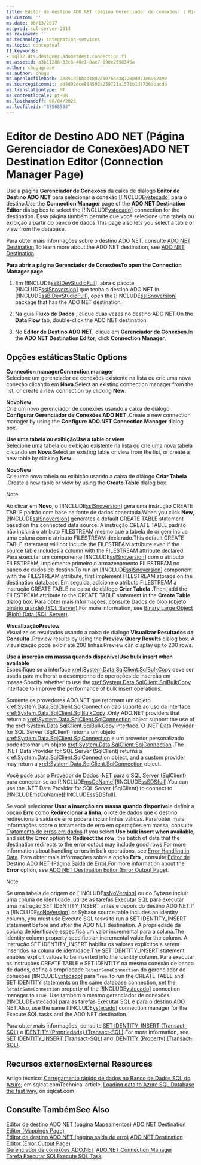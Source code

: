 ```yaml
---
title: Editor de destino ADO NET (página Gerenciador de conexões) | Microsoft Docs
ms.custom: ''
ms.date: 06/13/2017
ms.prod: sql-server-2014
ms.reviewer: ''
ms.technology: integration-services
ms.topic: conceptual
f1_keywords:
- sql12.dts.designer.adonetdest.connection.f1
ms.assetid: a3b11286-32c8-40e1-8ae7-090e2590345a
author: chugugrace
ms.author: chugu
ms.openlocfilehash: 78851d5bbad18d2d1076eaa87200dd73e6962a90
ms.sourcegitcommit: ad4d92dce894592a259721a1571b1d8736abacdb
ms.translationtype: MT
ms.contentlocale: pt-BR
ms.lasthandoff: 08/04/2020
ms.locfileid: "87568755"
---
```

# <a name="ado-net-destination-editor-connection-manager-page"></a><span data-ttu-id="087ab-102">Editor de Destino ADO NET (Página Gerenciador de Conexões)</span><span class="sxs-lookup"><span data-stu-id="087ab-102">ADO NET Destination Editor (Connection Manager Page)</span></span>
  <span data-ttu-id="087ab-103">Use a página **Gerenciador de Conexões** da caixa de diálogo **Editor de Destino ADO NET** para selecionar a conexão [!INCLUDE[vstecado](../includes/vstecado-md.md)] para o destino.</span><span class="sxs-lookup"><span data-stu-id="087ab-103">Use the **Connection Manager** page of the **ADO NET Destination Editor** dialog box to select the [!INCLUDE[vstecado](../includes/vstecado-md.md)] connection for the destination.</span></span> <span data-ttu-id="087ab-104">Essa página também permite que você selecione uma tabela ou exibição a partir do banco de dados.</span><span class="sxs-lookup"><span data-stu-id="087ab-104">This page also lets you select a table or view from the database.</span></span>  
  
 <span data-ttu-id="087ab-105">Para obter mais informações sobre o destino ADO NET, consulte [ADO NET Destination](data-flow/ado-net-destination.md).</span><span class="sxs-lookup"><span data-stu-id="087ab-105">To learn more about the ADO NET destination, see [ADO NET Destination](data-flow/ado-net-destination.md).</span></span>  
  
 <span data-ttu-id="087ab-106">**Para abrir a página Gerenciador de Conexões**</span><span class="sxs-lookup"><span data-stu-id="087ab-106">**To open the Connection Manager page**</span></span>  
  
1.  <span data-ttu-id="087ab-107">Em [!INCLUDE[ssBIDevStudioFull](../includes/ssbidevstudiofull-md.md)], abra o pacote [!INCLUDE[ssISnoversion](../includes/ssisnoversion-md.md)] que tenha o destino ADO NET.</span><span class="sxs-lookup"><span data-stu-id="087ab-107">In [!INCLUDE[ssBIDevStudioFull](../includes/ssbidevstudiofull-md.md)], open the [!INCLUDE[ssISnoversion](../includes/ssisnoversion-md.md)] package that has the ADO NET destination.</span></span>  
  
2.  <span data-ttu-id="087ab-108">Na guia **Fluxo de Dados** , clique duas vezes no destino ADO NET.</span><span class="sxs-lookup"><span data-stu-id="087ab-108">On the **Data Flow** tab, double-click the ADO NET destination.</span></span>  
  
3.  <span data-ttu-id="087ab-109">No **Editor de Destino ADO NET**, clique em **Gerenciador de Conexões**.</span><span class="sxs-lookup"><span data-stu-id="087ab-109">In the **ADO NET Destination Editor**, click **Connection Manager**.</span></span>  
  
## <a name="static-options"></a><span data-ttu-id="087ab-110">Opções estáticas</span><span class="sxs-lookup"><span data-stu-id="087ab-110">Static Options</span></span>  
 <span data-ttu-id="087ab-111">**Connection manager**</span><span class="sxs-lookup"><span data-stu-id="087ab-111">**Connection manager**</span></span>  
 <span data-ttu-id="087ab-112">Selecione um gerenciador de conexões existente na lista ou crie uma nova conexão clicando em **Nova**.</span><span class="sxs-lookup"><span data-stu-id="087ab-112">Select an existing connection manager from the list, or create a new connection by clicking **New**.</span></span>  
  
 <span data-ttu-id="087ab-113">**Novo**</span><span class="sxs-lookup"><span data-stu-id="087ab-113">**New**</span></span>  
 <span data-ttu-id="087ab-114">Crie um novo gerenciador de conexões usando a caixa de diálogo **Configurar Gerenciador de Conexões ADO NET** .</span><span class="sxs-lookup"><span data-stu-id="087ab-114">Create a new connection manager by using the **Configure ADO.NET Connection Manager** dialog box.</span></span>  
  
 <span data-ttu-id="087ab-115">**Use uma tabela ou exibição**</span><span class="sxs-lookup"><span data-stu-id="087ab-115">**Use a table or view**</span></span>  
 <span data-ttu-id="087ab-116">Selecione uma tabela ou exibição existente na lista ou crie uma nova tabela clicando em **Nova**.</span><span class="sxs-lookup"><span data-stu-id="087ab-116">Select an existing table or view from the list, or create a new table by clicking **New**..</span></span>  
  
 <span data-ttu-id="087ab-117">**Novo**</span><span class="sxs-lookup"><span data-stu-id="087ab-117">**New**</span></span>  
 <span data-ttu-id="087ab-118">Crie uma nova tabela ou exibição usando a caixa de diálogo **Criar Tabela** .</span><span class="sxs-lookup"><span data-stu-id="087ab-118">Create a new table or view by using the **Create Table** dialog box.</span></span>  
  
> [!NOTE]  
>  <span data-ttu-id="087ab-119">Ao clicar em **Novo**, o [!INCLUDE[ssISnoversion](../includes/ssisnoversion-md.md)] gera uma instrução CREATE TABLE padrão com base na fonte de dados conectada.</span><span class="sxs-lookup"><span data-stu-id="087ab-119">When you click **New**, [!INCLUDE[ssISnoversion](../includes/ssisnoversion-md.md)] generates a default CREATE TABLE statement based on the connected data source.</span></span> <span data-ttu-id="087ab-120">A instrução CREATE TABLE padrão não incluirá o atributo FILESTREAM mesmo que a tabela de origem inclua uma coluna com o atributo FILESTREAM declarado.</span><span class="sxs-lookup"><span data-stu-id="087ab-120">This default CREATE TABLE statement will not include the FILESTREAM attribute even if the source table includes a column with the FILESTREAM attribute declared.</span></span> <span data-ttu-id="087ab-121">Para executar um componente [!INCLUDE[ssISnoversion](../includes/ssisnoversion-md.md)] com o atributo FILESTREAM, implemente primeiro o armazenamento FILESTREAM no banco de dados de destino.</span><span class="sxs-lookup"><span data-stu-id="087ab-121">To run an [!INCLUDE[ssISnoversion](../includes/ssisnoversion-md.md)] component with the FILESTREAM attribute, first implement FILESTREAM storage on the destination database.</span></span> <span data-ttu-id="087ab-122">Em seguida, adicione o atributo FILESTREAM à instrução CREATE TABLE na caixa de diálogo **Criar Tabela** .</span><span class="sxs-lookup"><span data-stu-id="087ab-122">Then, add the FILESTREAM attribute to the CREATE TABLE statement in the **Create Table** dialog box.</span></span> <span data-ttu-id="087ab-123">Para obter mais informações, consulte [Dados de blob &#40;objeto binário grande&#41; &#40;SQL Server&#41;](../relational-databases/blob/binary-large-object-blob-data-sql-server.md).</span><span class="sxs-lookup"><span data-stu-id="087ab-123">For more information, see [Binary Large Object &#40;Blob&#41; Data &#40;SQL Server&#41;](../relational-databases/blob/binary-large-object-blob-data-sql-server.md).</span></span>  
  
 <span data-ttu-id="087ab-124">**Visualização**</span><span class="sxs-lookup"><span data-stu-id="087ab-124">**Preview**</span></span>  
 <span data-ttu-id="087ab-125">Visualize os resultados usando a caixa de diálogo **Visualizar Resultados da Consulta** .</span><span class="sxs-lookup"><span data-stu-id="087ab-125">Preview results by using the **Preview Query Results** dialog box.</span></span> <span data-ttu-id="087ab-126">A visualização pode exibir até 200 linhas.</span><span class="sxs-lookup"><span data-stu-id="087ab-126">Preview can display up to 200 rows.</span></span>  
  
 <span data-ttu-id="087ab-127">**Use a inserção em massa quando disponível**</span><span class="sxs-lookup"><span data-stu-id="087ab-127">**Use bulk insert when available**</span></span>  
 <span data-ttu-id="087ab-128">Especifique se a interface <xref:System.Data.SqlClient.SqlBulkCopy> deve ser usada para melhorar o desempenho de operações de inserção em massa.</span><span class="sxs-lookup"><span data-stu-id="087ab-128">Specify whether to use the <xref:System.Data.SqlClient.SqlBulkCopy> interface to improve the performance of bulk insert operations.</span></span>  
  
 <span data-ttu-id="087ab-129">Somente os provedores ADO.NET que retornam um objeto <xref:System.Data.SqlClient.SqlConnection> dão suporte ao uso da interface <xref:System.Data.SqlClient.SqlBulkCopy> .</span><span class="sxs-lookup"><span data-stu-id="087ab-129">Only ADO.NET providers that return a <xref:System.Data.SqlClient.SqlConnection> object support the use of the <xref:System.Data.SqlClient.SqlBulkCopy> interface.</span></span> <span data-ttu-id="087ab-130">O .NET Data Provider for SQL Server (SqlClient) retorna um objeto <xref:System.Data.SqlClient.SqlConnection> e um provedor personalizado pode retornar um objeto <xref:System.Data.SqlClient.SqlConnection> .</span><span class="sxs-lookup"><span data-stu-id="087ab-130">The .NET Data Provider for SQL Server (SqlClient) returns a <xref:System.Data.SqlClient.SqlConnection> object, and a custom provider may return a <xref:System.Data.SqlClient.SqlConnection> object.</span></span>  
  
 <span data-ttu-id="087ab-131">Você pode usar o Provedor de Dados .NET para o SQL Server (SqlClient) para conectar-se ao [!INCLUDE[msCoName](../includes/msconame-md.md)][!INCLUDE[ssSDSfull](../includes/sssdsfull-md.md)].</span><span class="sxs-lookup"><span data-stu-id="087ab-131">You can use the .NET Data Provider for SQL Server (SqlClient) to connect to [!INCLUDE[msCoName](../includes/msconame-md.md)][!INCLUDE[ssSDSfull](../includes/sssdsfull-md.md)].</span></span>  
  
 <span data-ttu-id="087ab-132">Se você selecionar **Usar a inserção em massa quando disponível**e definir a opção **Erro** como **Redirecionar a linha**, o lote de dados que o destino redireciona à saída de erro poderá incluir linhas válidas. Para obter mais informações sobre o tratamento de erro em operações em massa, consulte [Tratamento de erros em dados](data-flow/error-handling-in-data.md).</span><span class="sxs-lookup"><span data-stu-id="087ab-132">If you select **Use bulk insert when available**, and set the **Error** option to **Redirect the row**, the batch of data that the destination redirects to the error output may include good rows.For more information about handling errors in bulk operations, see [Error Handling in Data](data-flow/error-handling-in-data.md).</span></span> <span data-ttu-id="087ab-133">Para obter mais informações sobre a opção **Erro** , consulte [Editor de Destino ADO NET &#40;Página Saída de Erro&#41;](../../2014/integration-services/ado-net-destination-editor-error-output-page.md).</span><span class="sxs-lookup"><span data-stu-id="087ab-133">For more information about the **Error** option, see [ADO NET Destination Editor &#40;Error Output Page&#41;](../../2014/integration-services/ado-net-destination-editor-error-output-page.md).</span></span>  
  
> [!NOTE]  
>  <span data-ttu-id="087ab-134">Se uma tabela de origem do [!INCLUDE[ssNoVersion](../includes/ssnoversion-md.md)] ou do Sybase incluir uma coluna de identidade, utilize as tarefas Executar SQL para executar uma instrução SET IDENTITY_INSERT antes e depois do destino ADO NET.</span><span class="sxs-lookup"><span data-stu-id="087ab-134">If a [!INCLUDE[ssNoVersion](../includes/ssnoversion-md.md)] or Sybase source table includes an identity column, you must use Execute SQL tasks to run a SET IDENTITY_INSERT statement before and after the ADO NET destination.</span></span> <span data-ttu-id="087ab-135">A propriedade da coluna de identidade especifica um valor incremental para a coluna.</span><span class="sxs-lookup"><span data-stu-id="087ab-135">The identity column property specifies an incremental value for the column.</span></span> <span data-ttu-id="087ab-136">A instrução SET IDENTITY_INSERT habilita os valores explícitos a serem inseridos na coluna de identidade.</span><span class="sxs-lookup"><span data-stu-id="087ab-136">The SET IDENTITY_INSERT statement enables explicit values to be inserted into the identity column.</span></span> <span data-ttu-id="087ab-137">Para executar as instruções CREATE TABLE e SET IDENTITY na mesma conexão de banco de dados, defina a propriedade `RetainSameConnection` do gerenciador de conexões [!INCLUDE[vstecado](../includes/vstecado-md.md)] para `True`.</span><span class="sxs-lookup"><span data-stu-id="087ab-137">To run the CREATE TABLE and SET IDENTITY statements on the same database connection, set the `RetainSameConnection` property of the [!INCLUDE[vstecado](../includes/vstecado-md.md)] connection manager to `True`.</span></span> <span data-ttu-id="087ab-138">Use também o mesmo gerenciador de conexões [!INCLUDE[vstecado](../includes/vstecado-md.md)] para as tarefas Executar SQL e para o destino ADO NET.</span><span class="sxs-lookup"><span data-stu-id="087ab-138">Also, use the same [!INCLUDE[vstecado](../includes/vstecado-md.md)] connection manager for the Execute SQL tasks and the ADO NET destination.</span></span>  
>   
>  <span data-ttu-id="087ab-139">Para obter mais informações, consulte [SET IDENTITY_INSERT &#40;Transact-SQL&#41;](/sql/t-sql/statements/set-identity-insert-transact-sql) e [IDENTITY &#40;Propriedade&#41; &#40;Transact-SQL&#41;](/sql/t-sql/statements/create-table-transact-sql-identity-property).</span><span class="sxs-lookup"><span data-stu-id="087ab-139">For more information, see [SET IDENTITY_INSERT &#40;Transact-SQL&#41;](/sql/t-sql/statements/set-identity-insert-transact-sql) and [IDENTITY &#40;Property&#41; &#40;Transact-SQL&#41;](/sql/t-sql/statements/create-table-transact-sql-identity-property).</span></span>  
  
## <a name="external-resources"></a><span data-ttu-id="087ab-140">Recursos externos</span><span class="sxs-lookup"><span data-stu-id="087ab-140">External Resources</span></span>  
 <span data-ttu-id="087ab-141">Artigo técnico: [Carregamento rápido de dados no Banco de Dados SQL do Azure](https://go.microsoft.com/fwlink/?LinkId=244333); em sqlcat.com</span><span class="sxs-lookup"><span data-stu-id="087ab-141">Technical article, [Loading data to Azure SQL Database the fast way](https://go.microsoft.com/fwlink/?LinkId=244333), on sqlcat.com</span></span>  
  
## <a name="see-also"></a><span data-ttu-id="087ab-142">Consulte Também</span><span class="sxs-lookup"><span data-stu-id="087ab-142">See Also</span></span>  
 <span data-ttu-id="087ab-143">[Editor de destino ADO NET &#40;página Mapeamentos&#41;](../../2014/integration-services/ado-net-destination-editor-mappings-page.md) </span><span class="sxs-lookup"><span data-stu-id="087ab-143">[ADO NET Destination Editor &#40;Mappings Page&#41;](../../2014/integration-services/ado-net-destination-editor-mappings-page.md) </span></span>  
 <span data-ttu-id="087ab-144">[Editor de destino ADO NET &#40;página saída de erro&#41;](../../2014/integration-services/ado-net-destination-editor-error-output-page.md) </span><span class="sxs-lookup"><span data-stu-id="087ab-144">[ADO NET Destination Editor &#40;Error Output Page&#41;](../../2014/integration-services/ado-net-destination-editor-error-output-page.md) </span></span>  
 <span data-ttu-id="087ab-145">[Gerenciador de conexões ADO.NET](connection-manager/ado-net-connection-manager.md) </span><span class="sxs-lookup"><span data-stu-id="087ab-145">[ADO.NET Connection Manager](connection-manager/ado-net-connection-manager.md) </span></span>  
 [<span data-ttu-id="087ab-146">Tarefa Executar SQL</span><span class="sxs-lookup"><span data-stu-id="087ab-146">Execute SQL Task</span></span>](control-flow/execute-sql-task.md)  
  
  
